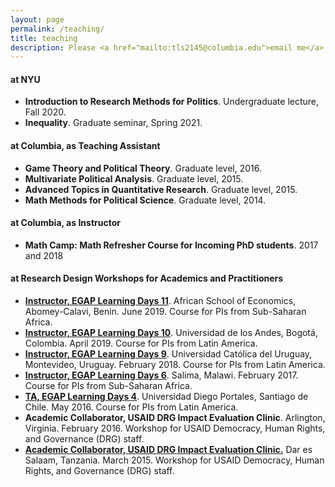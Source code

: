 ```yaml
---
layout: page
permalink: /teaching/
title: teaching
description: Please <a href="mailto:tls2145@columbia.edu">email me</a> for syllabi, teaching evaluations, section notes, and lecture slides.
---
```


<section>
  <h4>at NYU</h4>
  <ul>
  <li><strong>Introduction to Research Methods for Politics</strong>. Undergraduate lecture, Fall 2020.</li>
  <li><strong>Inequality</strong>. Graduate seminar, Spring 2021.</li>
  </ul>

</section>


<section>
  <h4>at Columbia, as Teaching Assistant</h4>
  <ul>
  <li><strong>Game Theory and Political Theory</strong>. Graduate level, 2016.</li>
  <li><strong>Multivariate Political Analysis</strong>. Graduate level, 2015.</li>
  <li><strong>Advanced Topics in Quantitative Research</strong>. Graduate level, 2015.</li>
  <li> <strong>Math Methods for Political Science</strong>. Graduate level, 2014. </li>  
  </ul>

</section>

<section>
  <h4>at Columbia, as Instructor</h4>
  <ul>
  <li> <strong> Math Camp: Math Refresher Course for Incoming PhD students</strong>. 2017 and 2018</li>
  </ul>
</section>

<section>
  <h4>at Research Design Workshops for Academics and Practitioners</h4>
  <ul>
  <li>
  <a href="http://egap.org/content/learning-days-11-benin-design-development-workshop-pis"  target="_blank"><strong>Instructor, EGAP Learning Days 11</strong></a>. African School of Economics, Abomey-Calavi, Benin. June 2019. Course for PIs from Sub-Saharan Africa.
 </li>
    <li>
  <a href="https://egap.org/content/learning-days-10-bogotá-design-development-workshop-pis"  target="_blank"><strong>Instructor, EGAP Learning Days 10</strong></a>. Universidad de los Andes, Bogotá, Colombia. April 2019. Course for PIs from Latin America.
 </li>
  <li>
  <a href="https://egap.org/content/egap-learning-days-9"  target="_blank"><strong>Instructor, EGAP Learning Days 9</strong></a>. Universidad Católica del Uruguay, Montevideo, Uruguay. February 2018. Course for PIs from Latin America.
 </li>
 <li>
 <a href="https://egap.org/content/egap-learning-days-6" target="_blank"><strong>Instructor, EGAP Learning Days 6</strong></a>. Salima, Malawi. February 2017. Course for PIs from Sub-Saharan Africa.
</li>
<li>
<a href="https://egap.org/content/egap-learning-days-4"  target="_blank"><strong>TA, EGAP Learning Days 4</strong></a>. Universidad Diego Portales, Santiago de Chile. May 2016. Course for PIs from Latin America.
</li>
<li>
<strong>Academic Collaborator, USAID DRG Impact Evaluation Clinic</strong>. Arlington, Virginia. February 2016. Workshop for USAID Democracy, Human Rights, and Governance (DRG) staff.
</li>
<li>
<a href="https://usaidlearninglab.org/lab-notes/evaluating-and-learning-usaid-democracy%2C-human-rights%2C-and-governance-programming"  target="_blank"><strong>Academic Collaborator, USAID DRG Impact Evaluation Clinic.</strong></a> Dar es Salaam, Tanzania. March 2015. Workshop for USAID Democracy, Human Rights, and Governance (DRG) staff.
</li>
  </ul>
</section>
